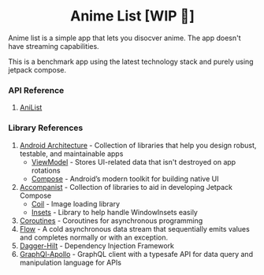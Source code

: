 <h1 align="center">Anime List [WIP 🚧]</h1>

Anime list is a simple app that lets you disocver anime. The app doesn't have streaming capabilities.

This is a benchmark app using the latest technology stack and purely using jetpack compose.


### API Reference
1. [AniList](https://anilist.co/)

### Library References
1. [Android Architecture](https://developer.android.com/topic/libraries/architecture) - Collection of libraries that help you design robust, testable, and maintainable apps
    - [ViewModel](https://developer.android.com/topic/libraries/architecture/viewmodel) - Stores UI-related data that isn't destroyed on app rotations
    - [Compose](https://developer.android.com/jetpack/compose) - Android’s modern toolkit for building native UI 
2. [Accompanist](https://github.com/google/accompanist) - Collection of libraries to aid in developing Jetpack Compose
    - [Coil](https://github.com/google/accompanist/tree/main/coil) - Image loading library
    - [Insets](https://github.com/google/accompanist/tree/main/insets) - Library to help handle WindowInsets easily
3. [Coroutines](https://github.com/Kotlin/kotlinx.coroutines) - Coroutines for asynchronous programming
4. [Flow](https://kotlin.github.io/kotlinx.coroutines/kotlinx-coroutines-core/kotlinx.coroutines.flow/-flow/index.html) - A cold asynchronous data stream that sequentially emits values and completes normally or with an exception.
5. [Dagger-Hilt](https://dagger.dev/hilt/) - Dependency Injection Framework
6. [GraphQl-Apollo](https://github.com/apollographql/apollo-android) - GraphQL client with a typesafe API for data query and manipulation language for APIs
